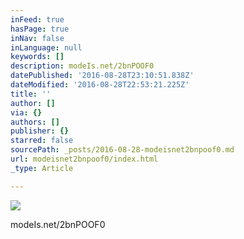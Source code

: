 ```yaml
---
inFeed: true
hasPage: true
inNav: false
inLanguage: null
keywords: []
description: modeIs.net/2bnPOOF0
datePublished: '2016-08-28T23:10:51.838Z'
dateModified: '2016-08-28T22:53:21.225Z'
title: ''
author: []
via: {}
authors: []
publisher: {}
starred: false
sourcePath: _posts/2016-08-28-modeisnet2bnpoof0.md
url: modeisnet2bnpoof0/index.html
_type: Article

---
```

![](https://the-grid-user-content.s3-us-west-2.amazonaws.com/531dd6db-2a68-4cd0-a1c0-83959fb1a6ea.jpg)

modeIs.net/2bnPOOF0